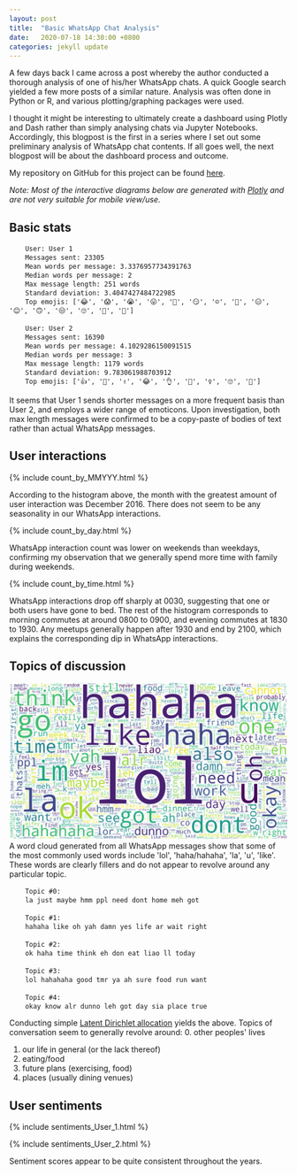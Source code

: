 ```yaml
---
layout: post
title:  "Basic WhatsApp Chat Analysis"
date:   2020-07-18 14:30:00 +0800
categories: jekyll update
---
```


A few days back I came across a post whereby the author conducted a thorough analysis of one of his/her WhatsApp chats. A quick Google search yielded a few more posts of a similar nature. Analysis was often done in Python or R, and various plotting/graphing packages were used. 

I thought it might be interesting to ultimately create a dashboard using Plotly and Dash rather than simply analysing chats via Jupyter Notebooks. Accordingly, this blogpost is the first in a series where I set out some preliminary analysis of WhatsApp chat contents. If all goes well, the next blogpost will be about the dashboard process and outcome.

My repository on GitHub for this project can be found [here](https://github.com/zyf0717/whatsapp-chats-analysis).

_Note: Most of the interactive diagrams below are generated with [Plotly](https://plotly.com/) and are not very suitable for mobile view/use._

## Basic stats
```
    User: User 1
    Messages sent: 23305
    Mean words per message: 3.3376957734391763
    Median words per message: 2
    Max message length: 251 words
    Standard deviation: 3.4047427484722985
    Top emojis: ['😂', '😱', '😭', '😛', '🐷', '😏', '☺', '🌚', '😑', '😊', '🙃', '😒', '🙄', '😬', '🤔']
    
    User: User 2
    Messages sent: 16390
    Mean words per message: 4.1029286150091515
    Median words per message: 3
    Max message length: 1179 words
    Standard deviation: 9.783061988703912
    Top emojis: ['👍', '🏻', '✌', '😂', '👌', '💪', '♀', '🙄', '🤷']
```
It seems that User 1 sends shorter messages on a more frequent basis than User 2, and employs a wider range of emoticons. Upon investigation, both max length messages were confirmed to be a copy-paste of bodies of text rather than actual WhatsApp messages.

## User interactions
{% include count_by_MMYYY.html %}

According to the histogram above, the month with the greatest amount of user interaction was December 2016. There does not seem to be any seasonality in our WhatsApp interactions.

{% include count_by_day.html %}

WhatsApp interaction count was lower on weekends than weekdays, confirming my observation that we generally spend more time with family during weekends.

{% include count_by_time.html %}

WhatsApp interactions drop off sharply at 0030, suggesting that one or both users have gone to bed. The rest of the histogram corresponds to morning commutes at around 0800 to 0900, and evening commutes at 1830 to 1930. Any meetups generally happen after 1930 and end by 2100, which explains the corresponding dip in WhatsApp interactions.

## Topics of discussion
![WhatsApp wordcloud](https://github.com/zyf0717/zyf0717.github.io/blob/master/assets/images/whatsapp-wordcloud.png)
A word cloud generated from all WhatsApp messages show that some of the most commonly used words include 'lol', 'haha/hahaha', 'la', 'u', 'like'. These words are clearly fillers and do not appear to revolve around any particular topic.

```
    Topic #0:
    la just maybe hmm ppl need dont home meh got
    
    Topic #1:
    hahaha like oh yah damn yes life ar wait right
    
    Topic #2:
    ok haha time think eh don eat liao ll today
    
    Topic #3:
    lol hahahaha good tmr ya ah sure food run want
    
    Topic #4:
    okay know alr dunno leh got day sia place true
```
Conducting simple [Latent Dirichlet allocation](https://en.wikipedia.org/wiki/Latent_Dirichlet_allocation) yields the above. Topics of conversation seem to generally revolve around:
0. other peoples' lives
1. our life in general (or the lack thereof)
2. eating/food
3. future plans (exercising, food)
4. places (usually dining venues)

## User sentiments
{% include sentiments_User_1.html %}

{% include sentiments_User_2.html %}

Sentiment scores appear to be quite consistent throughout the years.